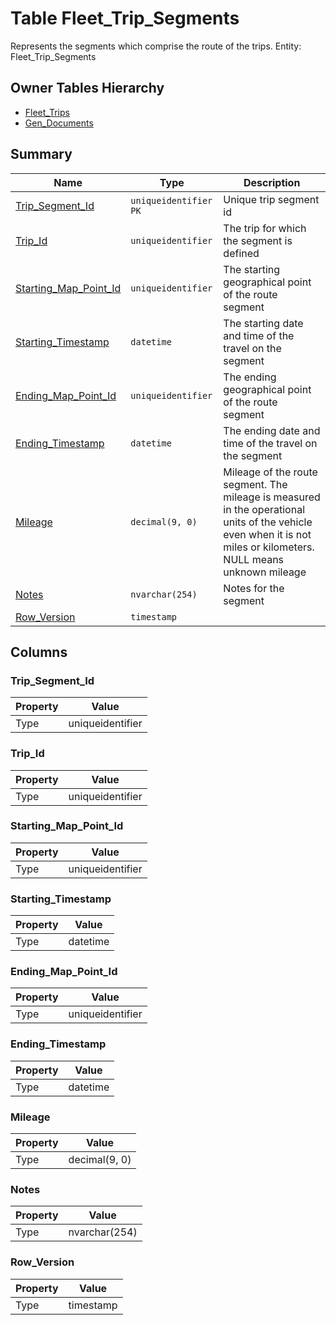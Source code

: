 # Table Fleet_Trip_Segments

Represents the segments which comprise the route of the trips. Entity: Fleet_Trip_Segments

## Owner Tables Hierarchy

* [Fleet_Trips](Fleet_Trips.md)
* [Gen_Documents](Gen_Documents.md)

## Summary

| Name | Type | Description |
| - | - | --- |
|[Trip_Segment_Id](#trip_segment_id)|`uniqueidentifier` `PK`|Unique trip segment id|
|[Trip_Id](#trip_id)|`uniqueidentifier` |The trip for which the segment is defined|
|[Starting_Map_Point_Id](#starting_map_point_id)|`uniqueidentifier` |The starting geographical point of the route segment|
|[Starting_Timestamp](#starting_timestamp)|`datetime` |The starting date and time of the travel on the segment|
|[Ending_Map_Point_Id](#ending_map_point_id)|`uniqueidentifier` |The ending geographical point of the route segment|
|[Ending_Timestamp](#ending_timestamp)|`datetime` |The ending date and time of the travel on the segment|
|[Mileage](#mileage)|`decimal(9, 0)` |Mileage of the route segment. The mileage is measured in the operational units of the vehicle even when it is not miles or kilometers. NULL means unknown mileage|
|[Notes](#notes)|`nvarchar(254)` |Notes for the segment|
|[Row_Version](#row_version)|`timestamp` ||

## Columns

### Trip_Segment_Id

| Property | Value |
| - | - |
|Type|uniqueidentifier|

### Trip_Id

| Property | Value |
| - | - |
|Type|uniqueidentifier|

### Starting_Map_Point_Id

| Property | Value |
| - | - |
|Type|uniqueidentifier|

### Starting_Timestamp

| Property | Value |
| - | - |
|Type|datetime|

### Ending_Map_Point_Id

| Property | Value |
| - | - |
|Type|uniqueidentifier|

### Ending_Timestamp

| Property | Value |
| - | - |
|Type|datetime|

### Mileage

| Property | Value |
| - | - |
|Type|decimal(9, 0)|

### Notes

| Property | Value |
| - | - |
|Type|nvarchar(254)|

### Row_Version

| Property | Value |
| - | - |
|Type|timestamp|


